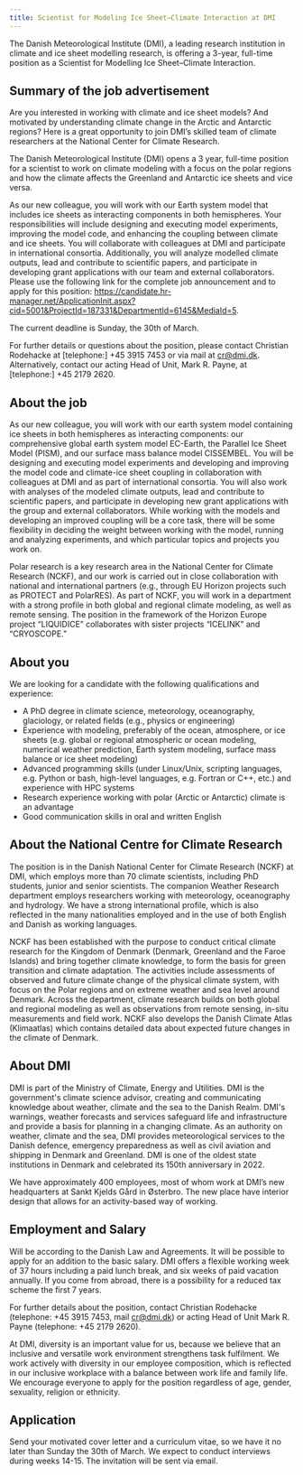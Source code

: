 ```yaml
---
title: Scientist for Modeling Ice Sheet–Climate Interaction at DMI
---
```


The Danish Meteorological Institute (DMI), a leading research institution in climate and ice sheet modelling research, is offering a 3-year, full-time position as a Scientist for Modelling Ice Sheet–Climate Interaction.

## Summary of the job advertisement

Are you interested in working with climate and ice sheet models? And motivated by understanding climate change in the Arctic and Antarctic regions? Here is a great opportunity to join DMI’s skilled team of climate researchers at the National Center for Climate Research.

The Danish Meteorological Institute (DMI) opens a 3 year, full-time position for a scientist to work on climate modeling with a focus on the polar regions and how the climate affects the Greenland and Antarctic ice sheets and vice versa.

As our new colleague, you will work with our Earth system model that includes ice sheets as interacting components in both hemispheres. Your responsibilities will include designing and executing model experiments, improving the model code, and enhancing the coupling between climate and ice sheets. You will collaborate with colleagues at DMI and participate in international consortia. Additionally, you will analyze modelled climate outputs, lead and contribute to scientific papers, and participate in developing grant applications with our team and external collaborators.
Please use the following link for the complete job announcement and to apply for this position: https://candidate.hr-manager.net/ApplicationInit.aspx?cid=5001&ProjectId=187331&DepartmentId=6145&MediaId=5.

The current deadline is Sunday, the 30th of March.

For further details or questions about the position, please contact Christian Rodehacke at [telephone:] +45 3915 7453 or via mail at cr@dmi.dk. Alternatively, contact our acting Head of Unit, Mark R. Payne, at [telephone:] +45 2179 2620.
 

## About the job

As our new colleague, you will work with our earth system model containing ice sheets in both hemispheres as interacting components: our comprehensive global earth system model EC-Earth, the Parallel Ice Sheet Model (PISM), and our surface mass balance model CISSEMBEL. You will be designing and executing model experiments and developing and improving the model code and climate-ice sheet coupling in collaboration with colleagues at DMI and as part of international consortia. You will also work with analyses of the modeled climate outputs, lead and contribute to scientific papers, and participate in developing new grant applications with the group and external collaborators. While working with the models and developing an improved coupling will be a core task, there will be some flexibility in deciding the weight between working with the model, running and analyzing experiments, and which particular topics and projects you work on.

Polar research is a key research area in the National Center for Climate Research (NCKF), and our work is carried out in close collaboration with national and international partners (e.g., through EU Horizon projects such as PROTECT and PolarRES). As part of NCKF, you will work in a department with a strong profile in both global and regional climate modeling, as well as remote sensing. The position in the framework of the Horizon Europe project “LIQUIDICE” collaborates with sister projects “ICELINK” and “CRYOSCOPE.”

 

## About you

We are looking for a candidate with the following qualifications and experience: 

- A PhD degree in climate science, meteorology, oceanography, glaciology, or related fields (e.g., physics or engineering)
- Experience with modeling, preferably of the ocean, atmosphere, or ice sheets (e.g. global or regional atmospheric or ocean modeling, numerical weather prediction, Earth system modeling, surface mass balance or ice sheet modeling)
- Advanced programming skills (under Linux/Unix, scripting languages, e.g. Python or bash, high-level languages, e.g. Fortran or C++, etc.) and experience with HPC systems
- Research experience working with polar (Arctic or Antarctic) climate is an advantage
- Good communication skills in oral and written English
 

## About the National Centre for Climate Research

The position is in the Danish National Center for Climate Research (NCKF) at DMI, which employs more than 70 climate scientists, including PhD students, junior and senior scientists. The companion Weather Research department employs researchers working with meteorology, oceanography and hydrology. We have a strong international profile, which is also reflected in the many nationalities employed and in the use of both English and Danish as working languages.

NCKF has been established with the purpose to conduct critical climate research for the Kingdom of Denmark (Denmark, Greenland and the Faroe Islands) and bring together climate knowledge, to form the basis for green transition and climate adaptation. The activities include assessments of observed and future climate change of the physical climate system, with focus on the Polar regions and on extreme weather and sea level around Denmark. Across the department, climate research builds on both global and regional modeling as well as observations from remote sensing, in-situ measurements and field work. NCKF also develops the Danish Climate Atlas (Klimaatlas) which contains detailed data about expected future changes in the climate of Denmark.

 

## About DMI 

DMI is part of the Ministry of Climate, Energy and Utilities. DMI is the government's climate science advisor, creating and communicating knowledge about weather, climate and the sea to the Danish Realm. DMI's warnings, weather forecasts and services safeguard life and infrastructure and provide a basis for planning in a changing climate. As an authority on weather, climate and the sea, DMI provides meteorological services to the Danish defence, emergency preparedness as well as civil aviation and shipping in Denmark and Greenland. DMI is one of the oldest state institutions in Denmark and celebrated its 150th anniversary in 2022.

We have approximately 400 employees, most of whom work at DMI’s new headquarters at Sankt Kjelds Gård in Østerbro. The new place have interior design that allows for an activity-based way of working.

 

## Employment and Salary

Will be according to the Danish Law and Agreements. It will be possible to apply for an addition to the basic salary. DMI offers a flexible working week of 37 hours including a paid lunch break, and six weeks of paid vacation annually. If you come from abroad, there is a possibility for a reduced tax scheme the first 7 years.  

For further details about the position, contact Christian Rodehacke (telephone: +45 3915 7453, mail cr@dmi.dk) or acting Head of Unit Mark R. Payne (telephone: +45 2179 2620).

At DMI, diversity is an important value for us, because we believe that an inclusive and versatile work environment strengthens task fulfilment. We work actively with diversity in our employee composition, which is reflected in our inclusive workplace with a balance between work life and family life. We encourage everyone to apply for the position regardless of age, gender, sexuality, religion or ethnicity.

 

## Application

Send your motivated cover letter and a curriculum vitae, so we have it no later than Sunday the 30th of March. We expect to conduct interviews during weeks 14-15. The invitation will be sent via email.
